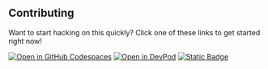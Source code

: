 ## Contributing

Want to start hacking on this quickly? Click one of these links to get started right now!

[![Open in GitHub Codespaces](https://github.com/codespaces/badge.svg)](https://codespaces.new/SeriousBug/selidor)
[![Open in DevPod](https://devpod.sh/assets/open-in-devpod.svg)](https://devpod.sh/open#https://github.com/SeriousBug/selidor)
[![Static Badge](https://img.shields.io/badge/Open%20in%20CodeSandbox-463ecf?style=flat&=fff)](https://codesandbox.io/p/devbox/github/SeriousBug/selidor)
